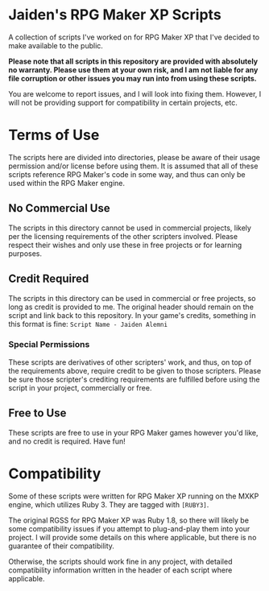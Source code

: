 # Jaiden's RPG Maker XP Scripts
A collection of scripts I've worked on for RPG Maker XP that I've decided to make available to the public.

**Please note that all scripts in this repository are provided with absolutely no warranty. Please use them at your own risk, and I am not liable for any file corruption or other issues you may run into from using these scripts.**

You are welcome to report issues, and I will look into fixing them. However, I will not be providing support for compatibility in certain projects, etc.

# Terms of Use
The scripts here are divided into directories, please be aware of their usage permission and/or license before using them. It is assumed that all of these scripts reference RPG Maker's code in some way, and thus can only be used within the RPG Maker engine.

## No Commercial Use
The scripts in this directory cannot be used in commercial projects, likely per the licensing requirements of the other scripters involved. Please respect their wishes and only use these in free projects or for learning purposes.

## Credit Required
The scripts in this directory can be used in commercial or free projects, so long as credit is provided to me. The original header should remain on the script and link back to this repository. In your game's credits, something in this format is fine:
`Script Name - Jaiden Alemni`
### Special Permissions
These scripts are derivatives of other scripters' work, and thus, on top of the requirements above, require credit to be given to those scripters. Please be sure those scripter's crediting requirements are fulfilled before using the script in your project, commercially or free.

## Free to Use
These scripts are free to use in your RPG Maker games however you'd like, and no credit is required. Have fun!

# Compatibility
Some of these scripts were written for RPG Maker XP running on the MXKP engine, which utilizes Ruby 3. They are tagged with `[RUBY3]`.

The original RGSS for RPG Maker XP was Ruby 1.8, so there will likely be some compatibility issues if you attempt to plug-and-play them into your project. I will provide some details on this where applicable, but there is no guarantee of their compatibility.

Otherwise, the scripts should work fine in any project, with detailed compatibility information written in the header of each script where applicable.
